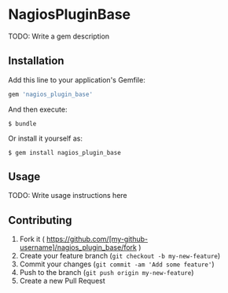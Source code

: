 # NagiosPluginBase

TODO: Write a gem description

## Installation

Add this line to your application's Gemfile:

```ruby
gem 'nagios_plugin_base'
```

And then execute:

    $ bundle

Or install it yourself as:

    $ gem install nagios_plugin_base

## Usage

TODO: Write usage instructions here

## Contributing

1. Fork it ( https://github.com/[my-github-username]/nagios_plugin_base/fork )
2. Create your feature branch (`git checkout -b my-new-feature`)
3. Commit your changes (`git commit -am 'Add some feature'`)
4. Push to the branch (`git push origin my-new-feature`)
5. Create a new Pull Request
